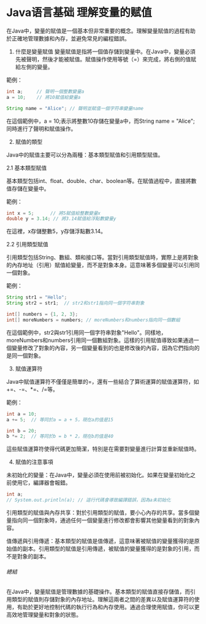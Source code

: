 # Java语言基础 理解变量的赋值

在Java中，變量的賦值是一個基本但非常重要的概念。理解變量賦值的過程有助於正確地管理數據和內存，並避免常見的編程錯誤。

1. 什麼是變量賦值
變量賦值是指將一個值存儲到變量中。在Java中，變量必須先被聲明，然後才能被賦值。賦值操作使用等號（=）來完成，將右側的值賦給左側的變量。

範例：
```java
int a;     // 聲明一個整數變量a
a = 10;    // 將10賦值給變量a

String name = "Alice"; // 聲明並賦值一個字符串變量name
```
在這個範例中，a = 10;表示將整數10存儲在變量a中，而String name = "Alice";同時進行了聲明和賦值操作。

2. 賦值的類型

Java中的賦值主要可以分為兩種：基本類型賦值和引用類型賦值。

2.1 基本類型賦值

基本類型包括int、float、double、char、boolean等。在賦值過程中，直接將數值存儲在變量中。

範例：
```java
int x = 5;      // 將5賦值給整數變量x
double y = 3.14; // 將3.14賦值給浮點數變量y
```
在這裡，x存儲整數5，y存儲浮點數3.14。

2.2 引用類型賦值

引用類型包括String、數組、類和接口等。當對引用類型賦值時，實際上是將對象的內存地址（引用）賦值給變量，而不是對象本身。這意味著多個變量可以引用同一個對象。

範例：
```java
String str1 = "Hello";
String str2 = str1;  // str2和str1指向同一個字符串對象

int[] numbers = {1, 2, 3};
int[] moreNumbers = numbers; // moreNumbers和numbers指向同一個數組
```
在這個範例中，str2與str1引用同一個字符串對象"Hello"。同樣地，moreNumbers和numbers引用同一個數組對象。這樣的引用賦值導致如果通過一個變量修改了對象的內容，另一個變量看到的也是修改後的內容，因為它們指向的是同一個對象。

3. 賦值運算符

Java中賦值運算符不僅僅是簡單的=，還有一些結合了算術運算的賦值運算符，如+=、-=、*=、/=等。

範例：
```java
int a = 10;
a += 5;  // 等同於a = a + 5，現在a的值是15

int b = 20;
b *= 2;  // 等同於b = b * 2，現在b的值是40
```
這些賦值運算符使得代碼更加簡潔，特別是在需要對變量進行計算並重新賦值時。

4. 賦值的注意事項

未初始化的變量：在Java中，變量必須在使用前被初始化。如果在變量初始化之前使用它，編譯器會報錯。

```java
int a;
// System.out.println(a); // 這行代碼會導致編譯錯誤，因為a未初始化
```
引用類型的賦值與內存共享：對於引用類型的賦值，要小心內存的共享。當多個變量指向同一個對象時，通過任何一個變量進行修改都會影響其他變量看到的對象內容。

值傳遞與引用傳遞：基本類型的賦值是值傳遞，這意味著被賦值的變量獲得的是原始值的副本。引用類型的賦值是引用傳遞，被賦值的變量獲得的是對象的引用，而不是對象的副本。

###### 總結
在Java中，變量賦值是管理數據的基礎操作。基本類型的賦值直接存儲值，而引用類型的賦值則存儲對象的內存地址。理解這兩者之間的差異以及賦值運算符的使用，有助於更好地控制代碼的執行行為和內存使用。通過合理使用賦值，你可以更高效地管理變量和對象的狀態。
